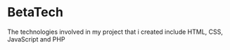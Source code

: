 # BetaTech
The technologies involved in my project that i created include HTML, CSS, JavaScript and PHP
